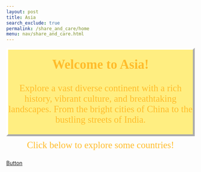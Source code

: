 ```yaml
---
layout: post 
title: Asia
search_exclude: true
permalink: /share_and_care/home
menu: nav/share_and_care.html
---
```


<html>
<head>
<style>
.myDiv {
  border: 5px outset white;
  background-color: rgb(255, 238, 129);    
  text-align: center;
}
</style>
</head>
<body>

<div class="myDiv">
  <h2 style="
    color: #ffbc2b; /* Orange */
    font-family: 'Comic Sans MS', 'Brush Script MT', cursive; /* Fun and playful font */
    font-size: 2.5em; /* Adjusted size for emphasis */
    text-align: center; /* Centered text */
    margin-top: 20px;">Welcome to Asia!</h2>
  <p style="
    color: #ffbc2b; /* Orange */
    font-family: 'Comic Sans MS', 'Brush Script MT', cursive; /* Fun and playful font */
    font-size: 25px; /* Adjusted size for emphasis */
    text-align: center; /* Centered text */
    margin-top: 10px;">Explore a vast diverse continent with a rich history, vibrant culture, and breathtaking landscapes. From the bright cities of China to the bustling streets of India.</p>
</div>
<p style="
    color: #ffbc2b; /* Orange */
    font-family: 'Comic Sans MS', 'Brush Script MT', cursive; /* Fun and playful font */
    font-size: 25px; /* Adjusted size for emphasis */
    text-align: center; /* Centered text */
    margin-top: 10px;">Click below to explore some countries!</p>
<a href=""
    button class="button"> Button
</a>
</body>
</html>